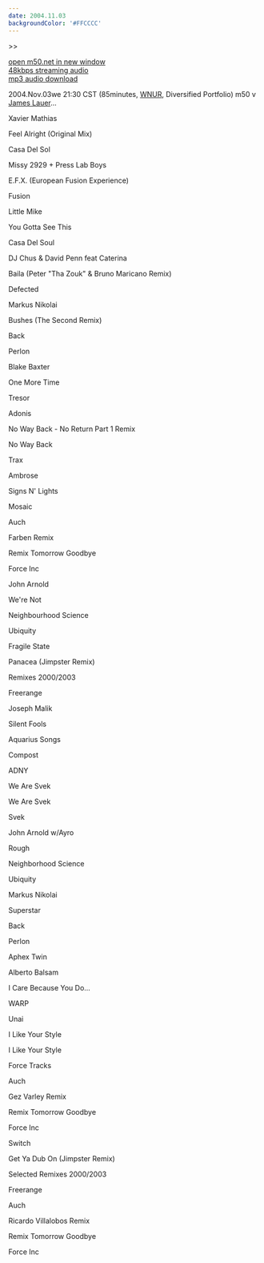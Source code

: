 ```yaml
---
date: 2004.11.03
backgroundColor: '#FFCCCC'
---
```


\>>

[open m50.net in new window  
](http://m50.net/)[48kbps streaming audio](http://m50.net/streamed/2004.11.03\(48\).ra)  
[mp3 audio download](http://m50.net/streamed/2004.11.03\(48\).mp3)

2004.Nov.03we 21:30 CST (85minutes, [WNUR](http://www.wcks.org/), Diversified Portfolio) m50 v [James Lauer](http://www.djlauer.com/)...

Xavier Mathias

Feel Alright (Original Mix)

Casa Del Sol

Missy 2929 + Press Lab Boys

E.F.X. (European Fusion Experience)

Fusion

Little Mike

You Gotta See This

Casa Del Soul

DJ Chus & David Penn feat Caterina

Baila (Peter "Tha Zouk" & Bruno Maricano Remix)

Defected

Markus Nikolai

Bushes (The Second Remix)

Back

Perlon

Blake Baxter

One More Time

Tresor

Adonis

No Way Back - No Return Part 1 Remix

No Way Back

Trax

Ambrose

Signs N' Lights

Mosaic

Auch

Farben Remix

Remix Tomorrow Goodbye

Force Inc

John Arnold

We're Not

Neighbourhood Science

Ubiquity

Fragile State

Panacea (Jimpster Remix)

Remixes 2000/2003

Freerange

Joseph Malik

Silent Fools

Aquarius Songs

Compost

ADNY

We Are Svek

We Are Svek

Svek

John Arnold w/Ayro

Rough

Neighborhood Science

Ubiquity

Markus Nikolai

Superstar

Back

Perlon

Aphex Twin

Alberto Balsam

I Care Because You Do...

WARP

Unai

I Like Your Style

I Like Your Style

Force Tracks

Auch

Gez Varley Remix

Remix Tomorrow Goodbye

Force Inc

Switch

Get Ya Dub On (Jimpster Remix)

Selected Remixes 2000/2003

Freerange

Auch

Ricardo Villalobos Remix

Remix Tomorrow Goodbye

Force Inc